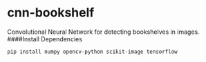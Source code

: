 # cnn-bookshelf
Convolutional Neural Network for detecting bookshelves in images.
####Install Dependencies
```bash
pip install numpy opencv-python scikit-image tensorflow
```